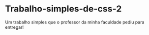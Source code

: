 # Trabalho-simples-de-css-2
Um trabalho simples que o professor da minha faculdade pediu para entregar!
